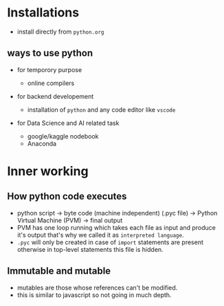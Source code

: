 # Installations
- install directly from `python.org`
 
## ways to use python
- for temporory purpose
    - online compilers

- for backend developement
    - installation of `python` and any code editor like `vscode`

- for Data Science and AI related task
    - google/kaggle nodebook
    - Anaconda

# Inner working

## How python code executes
- python script -> byte code (machine independent) (.pyc file) -> Python Virtual Machine (PVM) -> final output
- PVM has one loop running which takes each file as input and produce it's output that's why we called it as `interpreted language`.
- `.pyc` will only be created in case of `import` statements are present otherwise in top-level statements this file is hidden.

## Immutable and mutable
- mutables are those whose references can't be modified.
- this is similar to javascript so not going in much depth.